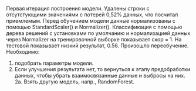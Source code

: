 Первая итерация построения модели.
Удалены строки с отсутстующими значениями с потерей 0,52% данных, что посчитал приемлемым.
Перед обучением модели данные нормализованы с помощью StandardScaler() и Normalizer().
Классификация с помощью дерева решений с установками по умолчанию и нормализацией данных через Normalizer на тренировочной выборке показывает скор = 1. На тестовой показывает низкий результат, 0.56. Произошло переобучение.
Необходимо:
1. подобрать параметры модели.
2. Если улучшения результата нет, то вернуться к этапу предобработки данных, чтобы убрать взаимосвязанные данные и выбросы на них.  
2а. Взять другую модель, напр., RandomForest.
